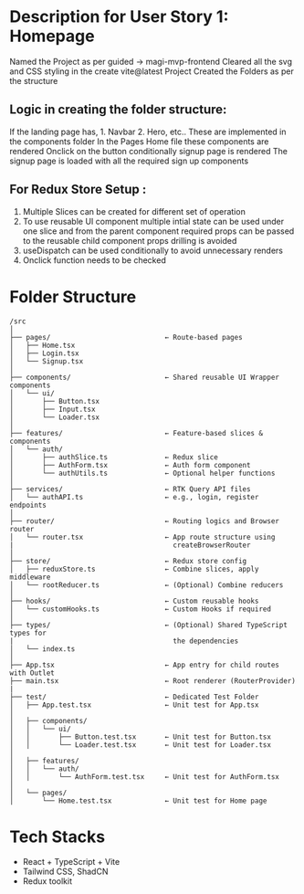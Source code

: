 # Description for User Story 1: Homepage
Named the Project as per guided -> magi-mvp-frontend
Cleared all the svg and CSS styling in the create vite@latest Project
Created the Folders as per the structure

## Logic in creating the folder structure:
If the landing page has,
    1. Navbar
    2. Hero, etc..
These are implemented in the components folder
In the Pages Home file these components are rendered
Onclick on the button conditionally signup page is rendered
The signup page is loaded with all the required sign up components

## For Redux Store Setup :
1. Multiple Slices can be created for different set of operation
2. To use reusable UI component multiple intial state can be used under one slice and from the parent component required props can be passed to the reusable child component props drilling is avoided
3. useDispatch can be used conditionally to avoid unnecessary renders 
4. Onclick function needs to be checked

# Folder Structure
```
/src
│
├── pages/                            ← Route-based pages
│   ├── Home.tsx
│   ├── Login.tsx
│   └── Signup.tsx
│
├── components/                       ← Shared reusable UI Wrapper components
│   └── ui/
│       ├── Button.tsx
│       ├── Input.tsx
│       └── Loader.tsx
│
├── features/                         ← Feature-based slices & components
│   └── auth/
│       ├── authSlice.ts              ← Redux slice
│       ├── AuthForm.tsx              ← Auth form component
│       └── authUtils.ts              ← Optional helper functions
│
├── services/                         ← RTK Query API files
│   └── authAPI.ts                    ← e.g., login, register endpoints
│
├── router/                           ← Routing logics and Browser router
│   └── router.tsx                    ← App route structure using 
|                                       createBrowserRouter
│
├── store/                            ← Redux store config
│   ├── reduxStore.ts                 ← Combine slices, apply middleware
│   └── rootReducer.ts                ← (Optional) Combine reducers
│
├── hooks/                            ← Custom reusable hooks
│   └── customHooks.ts                ← Custom Hooks if required
│
├── types/                            ← (Optional) Shared TypeScript types for 
|                                       the dependencies
│   └── index.ts
│
├── App.tsx                           ← App entry for child routes with Outlet
├── main.tsx                          ← Root renderer (RouterProvider)
|
├── test/                             ← Dedicated Test Folder
│   ├── App.test.tsx                  ← Unit test for App.tsx
│
│   ├── components/
│   │   └── ui/
│   │       ├── Button.test.tsx       ← Unit test for Button.tsx
│   │       └── Loader.test.tsx       ← Unit test for Loader.tsx
│
│   ├── features/
│   │   └── auth/
│   │       └── AuthForm.test.tsx     ← Unit test for AuthForm.tsx
│
│   └── pages/
│       └── Home.test.tsx             ← Unit test for Home page
```

# Tech Stacks
- React + TypeScript + Vite
- Tailwind CSS, ShadCN
- Redux toolkit
